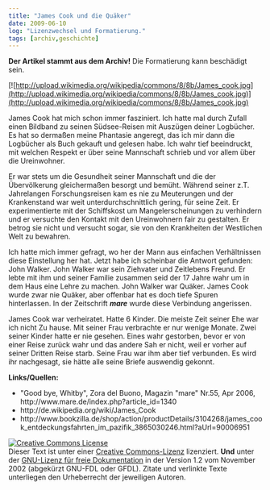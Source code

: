 ```yaml
---
title: "James Cook und die Quäker"
date: 2009-06-10
log: "Lizenzwechsel und Formatierung."
tags: [archiv,geschichte]
---
```

**Der Artikel stammt aus dem Archiv!** Die Formatierung kann beschädigt sein.

[![http://upload.wikimedia.org/wikipedia/commons/8/8b/James_cook.jpg](http://upload.wikimedia.org/wikipedia/commons/8/8b/James_cook.jpg)](http://upload.wikimedia.org/wikipedia/commons/8/8b/James_cook.jpg)


James Cook hat mich schon immer fasziniert. Ich hatte mal durch Zufall einen Bildband zu seinen Südsee-Reisen mit Auszügen deiner Logbücher. Es hat so dermaßen meine Phantasie angeregt, das ich mir dann die Logbücher als Buch gekauft und gelesen habe. Ich wahr tief beeindruckt, mit welchen Respekt er über seine Mannschaft schrieb und vor allem über die Ureinwohner.
<!--break-->
Er war stets um die Gesundheit seiner Mannschaft und die der Übervölkerung gleichermaßen besorgt und bemüht. Während seiner z.T. Jahrelangen Forschungsreisen kam es nie zu Meuterungen und der Krankenstand war weit unterdurchschnittlich gering, für seine Zeit. Er experimentierte mit der Schiffskost um Mangelerscheinungen zu verhindern und er versuchte den Kontakt mit den Ureinwohnern fair zu gestalten. Er betrog sie nicht und versucht sogar, sie von den Krankheiten der Westlichen Welt zu bewahren.


Ich hatte mich immer gefragt, wo her der Mann aus einfachen Verhältnissen diese Einstellung her hat. Jetzt habe ich scheinbar die Antwort gefunden: John Walker. John Walker war sein Ziehvater und Zeitlebens Freund. Er lebte mit ihm und seiner Familie zusammen seid der 17 Jahre wahr um in dem Haus eine Lehre zu machen. John Walker war Quäker. James Cook wurde zwar nie Quäker, aber offenbar hat es doch tiefe Spuren hinterlassen. In der Zeitschrift <i>**mare**</i> wurde diese Verbindung angerissen.


James Cook war verheiratet. Hatte 6 Kinder. Die meiste Zeit seiner Ehe war ich nicht Zu hause. Mit seiner Frau verbrachte er nur wenige Monate. Zwei seiner Kinder hatte er nie gesehen. Eines wahr gestorben, bevor er von einer Reise zurück wahr und das andere Sah er nicht, weil er vorher auf seiner Dritten Reise starb. Seine Frau war ihm aber tief verbunden. Es wird ihr nachgesagt, sie hätte alle seine Briefe auswendig gekonnt. 


**Links/Quellen:**
<ul>
<li>"Good bye, Whitby", Zora del Buono, Magazin "mare" Nr.55, Apr 2006,  http://www.mare.de/index.php?article_id=1340 </li>
<li>http://de.wikipedia.org/wiki/James_Cook </li>
<li>http://www.bookzilla.de/shop/action/productDetails/3104268/james_cook_entdeckungsfahrten_im_pazifik_3865030246.html?aUrl=90006951 </li>
</ul>

 <a rel="license" href="http://creativecommons.org/licenses/by-sa/3.0/de/"><img alt="Creative Commons License" style="border-width:0" src="http://i.creativecommons.org/l/by-sa/3.0/de/88x31.png" /></a><br />Dieser <span xmlns:dc="http://purl.org/dc/elements/1.1/" href="http://purl.org/dc/dcmitype/Text" rel="dc:type">Text</span> ist unter einer <a rel="license" href="http://creativecommons.org/licenses/by-sa/3.0/de/">Creative Commons-Lizenz</a> lizenziert. **Und** unter der <a href="http://de.wikipedia.org/wiki/GFDL">GNU-Lizenz für freie Dokumentation</a> in der Version 1.2 vom November 2002 (abgekürzt GNU-FDL oder GFDL). Zitate und verlinkte Texte unterliegen den Urheberrecht der jeweiligen Autoren.
